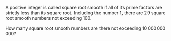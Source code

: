 A positive integer is called square root smooth if all of its prime factors are strictly less than its square root.
Including the number $1$, there are $29$ square root smooth numbers not exceeding $100$.


How many square root smooth numbers are there not exceeding $10\,000\,000\,000$?